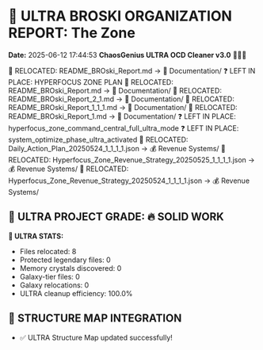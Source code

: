 # 🌌 ULTRA BROSKI ORGANIZATION REPORT: The Zone
**Date:** 2025-06-12 17:44:53
**ChaosGenius ULTRA OCD Cleaner v3.0** 🧠💜🌌

📁 RELOCATED: README_BROski_Report.md → 📝 Documentation/
❓ LEFT IN PLACE: HYPERFOCUS ZONE PLAN
📁 RELOCATED: README_BROski_Report.md → 📝 Documentation/
📁 RELOCATED: README_BROski_Report_2_1.md → 📝 Documentation/
📁 RELOCATED: README_BROski_Report_1_1_1.md → 📝 Documentation/
📁 RELOCATED: README_BROski_Report_1.md → 📝 Documentation/
❓ LEFT IN PLACE: hyperfocus_zone_command_central_full_ultra_mode
❓ LEFT IN PLACE: system_optimize_phase_ultra_activated
📁 RELOCATED: Daily_Action_Plan_20250524_1_1_1_1.json → 💰 Revenue Systems/
📁 RELOCATED: Hyperfocus_Zone_Revenue_Strategy_20250525_1_1_1_1.json → 💰 Revenue Systems/
📁 RELOCATED: Hyperfocus_Zone_Revenue_Strategy_20250524_1_1_1_1.json → 💰 Revenue Systems/

## 🌌 ULTRA PROJECT GRADE: 🔥 SOLID WORK
**🧠 ULTRA STATS:**
- Files relocated: 8
- Protected legendary files: 0
- Memory crystals discovered: 0
- Galaxy-tier files: 0
- Galaxy relocations: 0
- ULTRA cleanup efficiency: 100.0%

## 🔄 STRUCTURE MAP INTEGRATION
- ✅ ULTRA Structure Map updated successfully!
